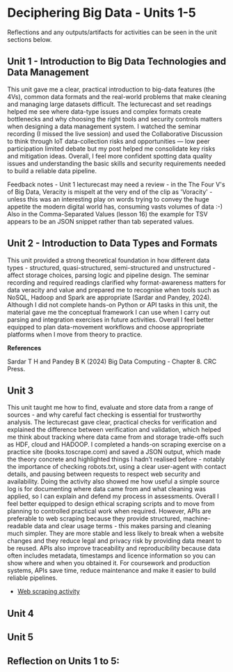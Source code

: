 # Deciphering Big Data - Units 1-5

Reflections and any outputs/artifacts for activities can be seen in the unit sections below.

## Unit 1 - Introduction to Big Data Technologies and Data Management

This unit gave me a clear, practical introduction to big-data features (the 4Vs), common data formats and the real-world problems that make cleaning and managing large datasets difficult. The lecturecast and set readings helped me see where data-type issues and complex formats create bottlenecks and why choosing the right tools and security controls matters when designing a data management system. I watched the seminar recording (I missed the live session) and used the Collaborative Discussion to think through IoT data-collection risks and opportunities — low peer participation limited debate but my post helped me consolidate key risks and mitigation ideas. Overall, I feel more confident spotting data quality issues and understanding the basic skills and security requirements needed to build a reliable data pipeline.

Feedback notes - Unit 1 lecturecast may need a review - in the The Four V's of Big Data, Veracity is mispelt at the very end of the clip as 'Voracity' - unless this was an interesting play on words trying to convey the huge appetite the modern digital world has, consuming vasts volumes of data :-) Also in the Comma-Separated Values (lesson 16) the example for TSV appears to be an JSON snippet rather than tab seperated values.


## Unit 2 - Introduction to Data Types and Formats

This unit provided a strong theoretical foundation in how different data types - structured, quasi-structured, semi-structured and unstructured - affect storage choices, parsing logic and pipeline design. The seminar recording and required readings clarified why format-awareness matters for data veracity and value and prepared me to recognise when tools such as NoSQL, Hadoop and Spark are appropriate (Sardar and Pandey, 2024). Although I did not complete hands-on Python or API tasks in this unit, the material gave me the conceptual framework I can use when I carry out parsing and integration exercises in future activities. Overall I feel better equipped to plan data-movement workflows and choose appropriate platforms when I move from theory to practice.

**References**

Sardar T H and Pandey B K (2024) Big Data Computing - Chapter 8. CRC Press.

## Unit 3

This unit taught me how to find, evaluate and store data from a range of sources - and why careful fact checking is essential for trustworthy analysis. The lecturecast gave clear, practical checks for verification and explained the difference between verification and validation, which helped me think about tracking where data came from and storage trade-offs such as HDF, cloud and HADOOP. I completed a hands-on scraping exercise on a practice site (books.toscrape.com) and saved a JSON output, which made the theory concrete and highlighted things I hadn’t realised before - notably the importance of checking robots.txt, using a clear user-agent with contact details, and pausing between requests to respect web security and availability. Doing the activity also showed me how useful a simple source log is for documenting where data came from and what cleaning was applied, so I can explain and defend my process in assessments. Overall I feel better equipped to design ethical scraping scripts and to move from planning to controlled practical work when required. However, APIs are preferable to web scraping because they provide structured, machine-readable data and clear usage terms - this makes parsing and cleaning much simpler. They are more stable and less likely to break when a website changes and they reduce legal and privacy risk by providing data meant to be reused. APIs also improve traceability and reproducibility because data often includes metadata, timestamps and licence information so you can show where and when you obtained it. For coursework and production systems, APIs save time, reduce maintenance and make it easier to build reliable pipelines.

- [Web scraping activity](/pdf/books_scrape.py)

## Unit 4


## Unit 5


## Reflection on Units 1 to 5:

